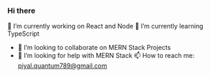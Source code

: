 ### Hi there

 🔭 I’m currently working on React and Node 
 🌱 I’m currently learning TypeScript
- 👯 I’m looking to collaborate on MERN Stack Projects
- 🤔 I’m looking for help with MERN Stack
 📫 How to reach me: piyal.quantum789@gmail.com

